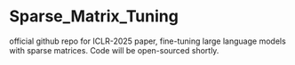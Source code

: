 # Sparse_Matrix_Tuning
official github repo for ICLR-2025 paper, fine-tuning large language models with sparse matrices. Code will be open-sourced shortly.

